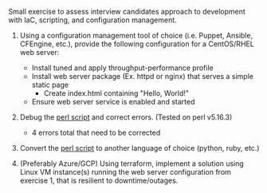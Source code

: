 Small exercise to assess interview candidates approach to development with IaC, scripting, and configuration management.

1. Using a configuration management tool of choice (i.e. Puppet, Ansible, CFEngine, etc.), provide the following configuration for a CentOS/RHEL web server:
    * Install tuned and apply throughput-performance profile
    * Install web server package (Ex. httpd or nginx) that serves a simple static page
        * Create index.html containing "Hello, World!"
    * Ensure web server service is enabled and started

2. Debug the [perl script](scripts/broken_bits.pl) and correct errors. (Tested on perl v5.16.3)
    * 4 errors total that need to be corrected

3. Convert the [perl script](scripts/broken_bits.pl) to another language of choice (python, ruby, etc.)

4. (Preferably Azure/GCP) Using terraform, implement a solution using Linux VM instance(s) running the web server configuration from exercise 1, that is resilient to downtime/outages.
